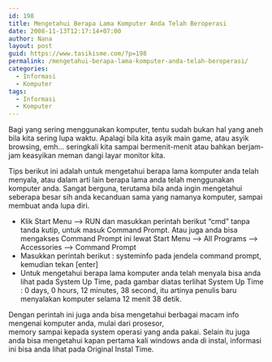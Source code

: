 ```yaml
---
id: 198
title: Mengetahui Berapa Lama Komputer Anda Telah Beroperasi
date: 2008-11-13T12:17:14+07:00
author: Nana
layout: post
guid: https://www.tasikisme.com/?p=198
permalink: /mengetahui-berapa-lama-komputer-anda-telah-beroperasi/
categories:
  - Informasi
  - Komputer
tags:
  - Informasi
  - Komputer
---
```

Bagi yang sering menggunakan komputer, tentu sudah bukan hal yang aneh bila kita sering lupa waktu. Apalagi bila kita asyik main game, atau asyik browsing, emh… seringkali kita sampai bermenit-menit atau bahkan berjam-jam keasyikan meman dangi layar monitor kita.

Tips berikut ini adalah untuk mengetahui berapa lama komputer anda telah menyala, atau dalam arti lain berapa lama anda telah menggunakan komputer anda. Sangat berguna, terutama bila anda ingin mengetahui seberapa besar sih anda kecanduan sama yang namanya komputer, sampai membuat anda lupa diri.

  * Klik Start Menu &#8211;> RUN dan masukkan perintah berikut “cmd” tanpa tanda kutip, untuk masuk Command Prompt. Atau juga anda bisa mengakses Command Prompt ini lewat Start Menu &#8211;> All Programs &#8211;> Accessories &#8211;> Command Prompt
  * Masukkan perintah berikut : systeminfo pada jendela command prompt, kemudian tekan [enter]
  * Untuk mengetahui berapa lama komputer anda telah menyala bisa anda lihat pada System Up Time, pada gambar diatas terlihat System Up Time : 0 days, 0 hours, 12 minutes, 38 second, itu artinya penulis baru menyalakan komputer selama 12 menit 38 detik.

Dengan perintah ini juga anda bisa mengetahui berbagai macam info mengenai komputer anda, mulai dari prosesor,  
memory sampai kepada system operasi yang anda pakai. Selain itu juga anda bisa mengetahui kapan pertama kali windows anda di instal, informasi ini bisa anda lihat pada Original Instal Time.